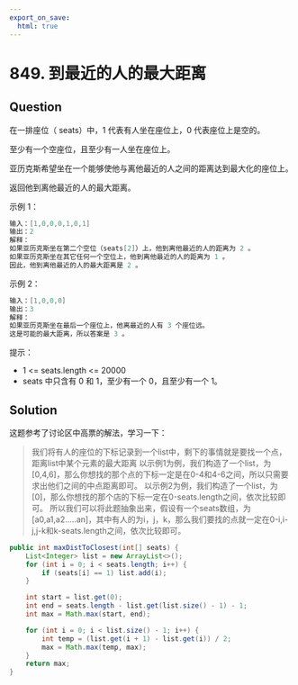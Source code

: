 ```yaml
---
export_on_save:
  html: true
---
```


# 849. 到最近的人的最大距离

## Question

在一排座位（ seats）中，1 代表有人坐在座位上，0 代表座位上是空的。

至少有一个空座位，且至少有一人坐在座位上。

亚历克斯希望坐在一个能够使他与离他最近的人之间的距离达到最大化的座位上。

返回他到离他最近的人的最大距离。

示例 1：

```java
输入：[1,0,0,0,1,0,1]
输出：2
解释：
如果亚历克斯坐在第二个空位（seats[2]）上，他到离他最近的人的距离为 2 。
如果亚历克斯坐在其它任何一个空位上，他到离他最近的人的距离为 1 。
因此，他到离他最近的人的最大距离是 2 。 
```

示例 2：

```java
输入：[1,0,0,0]
输出：3
解释： 
如果亚历克斯坐在最后一个座位上，他离最近的人有 3 个座位远。
这是可能的最大距离，所以答案是 3 。
```

提示：

- 1 <= seats.length <= 20000
- seats 中只含有 0 和 1，至少有一个 0，且至少有一个 1。

## Solution

这题参考了讨论区中高票的解法，学习一下：

> 我们将有人的座位的下标记录到一个list中，剩下的事情就是要找一个点，距离list中某个元素的最大距离
以示例1为例，我们构造了一个list，为[0,4,6]，那么你想找的那个点的下标一定是在0-4和4-6之间，所以只需要求出他们之间的中点距离即可。 以示例2为例，我们构造了一个list，为[0]，那么你想找的那个店的下标一定在0-seats.length之间，依次比较即可。
所以我们可以将此题抽象出来，假设有一个seats数组，为[a0,a1,a2.....an]，其中有人的为i，j，k，那么我们要找的点就一定在0-i,i-j,j-k和k-seats.length之间，依次比较即可。

```java
public int maxDistToClosest(int[] seats) {
    List<Integer> list = new ArrayList<>();
    for (int i = 0; i < seats.length; i++) {
        if (seats[i] == 1) list.add(i);
    }

    int start = list.get(0);
    int end = seats.length - list.get(list.size() - 1) - 1;
    int max = Math.max(start, end);

    for (int i = 0; i < list.size() - 1; i++) {
        int temp = (list.get(i + 1) - list.get(i)) / 2;
        max = Math.max(temp, max);
    }
    return max;
}
```